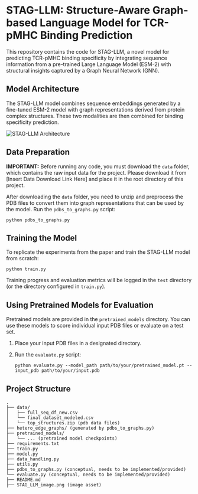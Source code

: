 # STAG-LLM: Structure-Aware Graph-based Language Model for TCR-pMHC Binding Prediction

This repository contains the code for STAG-LLM, a novel model for predicting TCR-pMHC binding specificity by integrating sequence information from a pre-trained Large Language Model (ESM-2) with structural insights captured by a Graph Neural Network (GNN).

## Model Architecture

The STAG-LLM model combines sequence embeddings generated by a fine-tuned ESM-2 model with graph representations derived from protein complex structures. These two modalities are then combined for binding specificity prediction.

![STAG-LLM Architecture](STAG_LLM_image.png-f8bfdb13-de7b-40e8-ad16-f626a61d0c94)

## Data Preparation

**IMPORTANT:** Before running any code, you must download the `data` folder, which contains the raw input data for the project. Please download it from \[Insert Data Download Link Here\] and place it in the root directory of this project.

After downloading the `data` folder, you need to unzip and preprocess the PDB files to convert them into graph representations that can be used by the model.
Run the `pdbs_to_graphs.py` script:

   ```
   python pdbs_to_graphs.py
   
   ```

## Training the Model

To replicate the experiments from the paper and train the STAG-LLM model from scratch:

```
python train.py

```

Training progress and evaluation metrics will be logged in the `test` directory (or the directory configured in `train.py`).

## Using Pretrained Models for Evaluation

Pretrained models are provided in the `pretrained_models` directory. You can use these models to score individual input PDB files or evaluate on a test set.

1. Place your input PDB files in a designated directory.

2. Run the `evaluate.py` script:

   ```
   python evaluate.py --model_path path/to/your/pretrained_model.pt --input_pdb path/to/your/input.pdb
   
   ```

## Project Structure

```
.
├── data/
│   ├── full_seq_df_new.csv
│   └── final_dataset_modeled.csv
│   └── top_structures.zip (pdb data files)
├── hetero_edge_graphs/ (generated by pdbs_to_graphs.py)
├── pretrained_models/
│   └── ... (pretrained model checkpoints)
├── requirements.txt
├── train.py
├── model.py
├── data_handling.py
├── utils.py
├── pdbs_to_graphs.py (conceptual, needs to be implemented/provided)
└── evaluate.py (conceptual, needs to be implemented/provided)
├── README.md
├── STAG_LLM_image.png (image asset)
```
